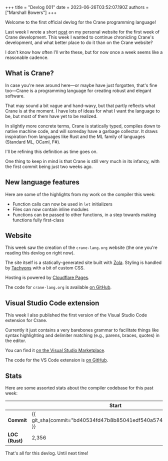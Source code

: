 +++
title = "Devlog 001"
date = 2023-06-26T03:52:07.190Z
authors = ["Marshall Bowers"]
+++

Welcome to the first official devlog for the Crane programming language!

Last week I wrote a short [post](https://maxdeviant.com/posts/2023/crane-week-one/) on my personal website for the first week of Crane development. This week I wanted to continue chronicling Crane's development, and what better place to do it than on the Crane website?

I don't know how often I'll write these, but for now once a week seems like a reasonable cadence.

## What is Crane?

In case you're new around here&mdash;or maybe have just forgotten, that's fine too&mdash;Crane is a programming language for creating robust and elegant software.

That may sound a bit vague and hand-wavy, but that partly reflects what Crane is at the moment. I have lots of ideas for what I want the language to be, but most of them have yet to be realized.

In slightly more concrete terms, Crane is statically typed, compiles down to native machine code, and will someday have a garbage collector. It draws inspiration from languages like Rust and the ML family of languages (Standard ML, OCaml, F#).

I'll be refining this definition as time goes on.

One thing to keep in mind is that Crane is still very much in its infancy, with the first commit being just two weeks ago.

## New language features

Here are some of the highlights from my work on the compiler this week:

- Function calls can now be used in `let` initializers
- Files can now contain inline modules
- Functions can be passed to other functions, in a step towards making functions fully first-class

## Website

This week saw the creation of the `crane-lang.org` website (the one you're reading this devlog on right now).

The site itself is a statically-generated site built with [Zola](https://www.getzola.org/). Styling is handled by [Tachyons](https://tachyons.io/) with a bit of custom CSS.

Hosting is powered by [Cloudflare Pages](https://pages.cloudflare.com/).

The code for `crane-lang.org` is available [on GitHub](https://github.com/crane-lang/crane-lang.org).

## Visual Studio Code extension

This week I also published the first version of the Visual Studio Code extension for Crane.

Currently it just contains a very barebones grammar to facilitate things like syntax highlighting and delimiter matching (e.g., parens, braces, quotes) in the editor.

You can find it [on the Visual Studio Marketplace](https://marketplace.visualstudio.com/items?itemName=crane-lang.vscode-crane).

The code for the VS Code extension is [on GitHub](https://github.com/crane-lang/vscode-crane).

## Stats

Here are some assorted stats about the compiler codebase for this past week:

|                | Start                                                            | End                                                              |                                                                  Delta                                                                  |
| -------------- | ---------------------------------------------------------------- | ---------------------------------------------------------------- | :-------------------------------------------------------------------------------------------------------------------------------------: |
| **Commit**     | {{ git_sha(commit="bd40534fd47b8b85041edf540a574efcea4eb949") }} | {{ git_sha(commit="c6096dfc6eb9bcbc9535e1a3980759c843f4e128") }} | [diff](https://github.com/crane-lang/crane/compare/bd40534fd47b8b85041edf540a574efcea4eb949...c6096dfc6eb9bcbc9535e1a3980759c843f4e128) |
| **LOC (Rust)** | 2,356                                                            | 3,670                                                            |                                                                 +1,314                                                                  |

That's all for this devlog. Until next time!

